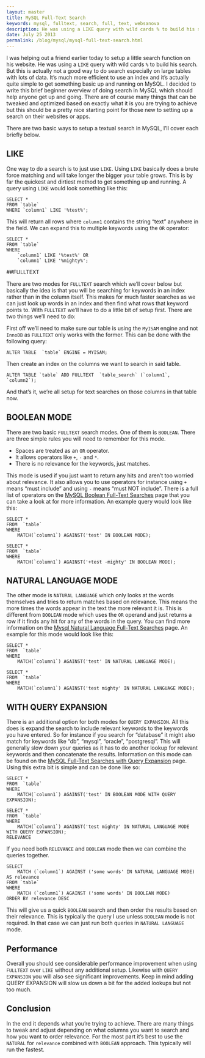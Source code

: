 ```yaml
---
layout: master
title: MySQL Full-Text Search
keywords: mysql, fulltext, search, full, text, websanova
description: He was using a LIKE query with wild cards % to build his search. But this is actually not a good way to do search especially on large tables with lots of data.
date: July 25 2013
permalink: /blog/mysql/mysql-full-text-search.html
---
```


I was helping out a friend earlier today to setup a little search function on his website. He was using a `LIKE` query with wild cards `%` to build his search. But this is actually not a good way to do search especially on large tables with lots of data. It’s much more efficient to use an index and it’s actually quite simple to get something basic up and running on MySQL. I decided to write this brief beginner overview of doing search in MySQL which should help anyone get up and going. There are of course many things that can be tweaked and optimized based on exactly what it is you are trying to achieve but this should be a pretty nice starting point for those new to setting up a search on their websites or apps.

There are two basic ways to setup a textual search in MySQL, I’ll cover each briefly below.

## LIKE

One way to do a search is to just use `LIKE`. Using `LIKE` basically does a brute force matching and will take longer the bigger your table grows. This is by far the quickest and dirtiest method to get something up and running. A query using `LIKE` would look something like this:

~~~
SELECT *
FROM `table`
WHERE `column1` LIKE '%test%';
~~~

This will return all rows where `column1` contains the string “text” anywhere in the field. We can expand this to multiple keywords using the `OR` operator:

~~~
SELECT *
FROM `table`
WHERE 
    `column1` LIKE '%test%' OR 
    `column1` LIKE '%mighty%';
~~~

##FULLTEXT

There are two modes for `FULLTEXT` search which we’ll cover below but basically the idea is that you will be searching for keywords in an index rather than in the column itself. This makes for much faster searches as we can just look up words in an index and then find what rows that keyword points to. With `FULLTEXT` we’ll have to do a little bit of setup first. There are two things we’ll need to do:

First off we’ll need to make sure our table is using the `MyISAM` engine and not `InnoDB` as `FULLTEXT` only works with the former. This can be done with the following query:

~~~
ALTER TABLE  `table` ENGINE = MYISAM;
~~~

Then create an index on the columns we want to search in said table.

~~~
ALTER TABLE `table` ADD FULLTEXT  `table_search` (`column1`, `column2`);
~~~

And that’s it, we’re all setup for text searches on those columns in that table now.

## BOOLEAN MODE

There are two basic `FULLTEXT` search modes. One of them is `BOOLEAN`. There are three simple rules you will need to remember for this mode.

* Spaces are treated as an `OR` operator.
* It allows operators like `+`, `-` and `*`.
* There is no relevance for the keywords, just matches.

This mode is used if you just want to return any hits and aren’t too worried about relevance. It also allows you to use operators for instance using `+` means “must include” and using `-` means “must NOT include”. There is a full list of operators on the [MySQL Boolean Full-Text Searches](http://dev.mysql.com/doc/refman/5.5/en//fulltext-boolean.html) page that you can take a look at for more information. An example query would look like this:

~~~
SELECT *
FROM  `table`
WHERE
    MATCH(`column1`) AGAINST('test' IN BOOLEAN MODE);

SELECT *
FROM  `table`
WHERE
    MATCH(`column1`) AGAINST('+test -mighty' IN BOOLEAN MODE);
~~~

## NATURAL LANGUAGE MODE

The other mode is `NATURAL LANGUAGE` which only looks at the words themselves and tries to return matches based on relevance. This means the more times the words appear in the text the more relevant it is. This is different from `BOOLEAN` mode which uses the `OR` operand and just returns a row if it finds any hit for any of the words in the query. You can find more information on the [Mysql Natural Language Full-Text Searches](http://dev.mysql.com/doc/refman/5.0/en/fulltext-natural-language.html) page. An example for this mode would look like this:

~~~
SELECT *
FROM  `table`
WHERE
    MATCH(`column1`) AGAINST('test' IN NATURAL LANGUAGE MODE);

SELECT *
FROM  `table`
WHERE
    MATCH(`column1`) AGAINST('test mighty' IN NATURAL LANGUAGE MODE);
~~~

## WITH QUERY EXPANSION

There is an additional option for both modes for `QUERY EXPANSION`. All this does is expand the search to include relevant keywords to the keywords you have entered. So for instance if you search for “database” it might also match for keywords like “db”, “mysql”, “oracle”, “postgresql”. This will generally slow down your queries as it has to do another lookup for relevant keywords and then concatenate the results. Information on this mode can be found on the [MySQL Full-Text Searches with Query Expansion](http://www.websanova.com/blog/mysql/mysql-full-text-search) page. Using this extra bit is simple and can be done like so:

~~~
SELECT *
FROM  `table`
WHERE
    MATCH(`column1`) AGAINST('test' IN BOOLEAN MODE WITH QUERY EXPANSION);

SELECT *
FROM  `table`
WHERE
    MATCH(`column1`) AGAINST('test mighty' IN NATURAL LANGUAGE MODE WITH QUERY EXPANSION);
RELEVANCE
~~~

If you need both `RELEVANCE` and `BOOLEAN` mode then we can combine the queries together.

~~~
SELECT
    MATCH (`column1`) AGAINST ('some words' IN NATURAL LANGUAGE MODE) AS relevance
FROM `table`
WHERE
    MATCH (`column1`) AGAINST ('some words' IN BOOLEAN MODE)
ORDER BY relevance DESC
~~~

This will give us a quick `BOOLEAN` search and then order the results based on their relevance. This is typically the query I use unless `BOOLEAN` mode is not required. In that case we can just run both queries in `NATURAL LANGUAGE` mode.

## Performance

Overall you should see considerable performance improvement when using `FULLTEXT` over `LIKE` without any additional setup. Likewise with `QUERY EXPANSION` you will also see significant improvements. Keep in mind adding QUERY EXPANSION will slow us down a bit for the added lookups but not too much.

## Conclusion

In the end it depends what you’re trying to achieve. There are many things to tweak and adjust depending on what columns you want to search and how you want to order relevance. For the most part it’s best to use the `NATURAL` for `relevance` combined with `BOOLEAN` approach. This typically will run the fastest.